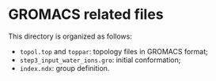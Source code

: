 # GROMACS related files

This directory is organized as follows:
* `topol.top` and `toppar`: topology files in GROMACS format;
* `step3_input_water_ions.gro`: initial conformation;
* `index.ndx`: group definition. 
